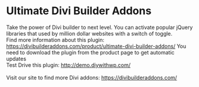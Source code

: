 # Ultimate Divi Builder Addons <br>
Take the power of Divi builder to next level. You can activate popular jQuery libraries that used by million dollar websites with a switch of toggle.<br>
Find more information about this plugin: https://divibuilderaddons.com/product/ultimate-divi-builder-addons/ You need to download the plugin from the product page to get automatic updates
<br>
Test Drive this plugin: http://demo.diywithwp.com/ <br>
<br>
Visit our site to find more Divi addons: https://divibuilderaddons.com/
